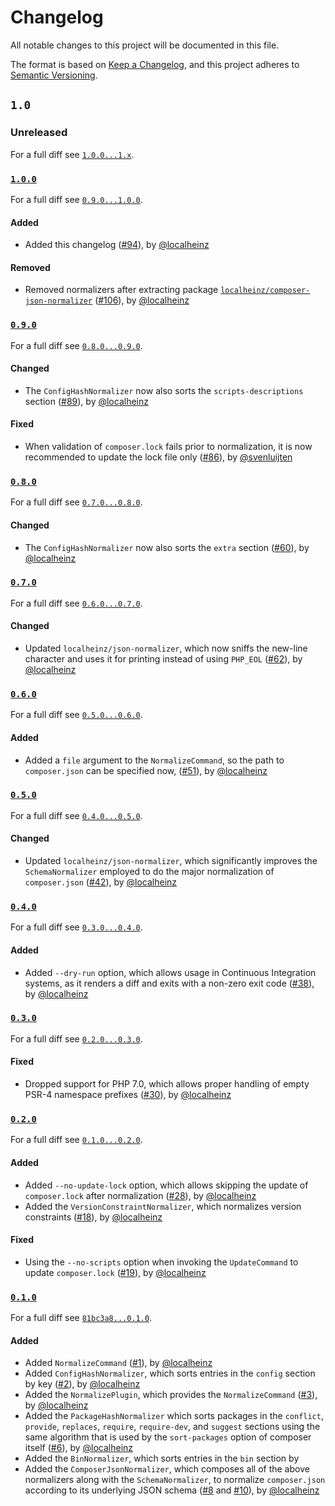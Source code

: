 # Changelog

All notable changes to this project will be documented in this file.

The format is based on [Keep a Changelog](https://keepachangelog.com/en/1.0.0/),
and this project adheres to [Semantic Versioning](https://semver.org/spec/v2.0.0.html).

## `1.0`

### Unreleased

For a full diff see [`1.0.0...1.x`](https://github.com/localheinz/composer-normalize/compare/1.0.0...1.x).

### [`1.0.0`](https://github.com/localheinz/composer-normalize/releases/tag/1.0.0)

For a full diff see [`0.9.0...1.0.0`](https://github.com/localheinz/composer-normalize/compare/0.9.0...1.0.0).

#### Added

* Added this changelog ([#94](https://github.com/localheinz/composer-normalize/pull/94)), by [@localheinz](https://github.com/localheinz)

#### Removed

* Removed normalizers after extracting package [`localheinz/composer-json-normalizer`](https://github.com/localheinz/composer-json-normalizer) ([#106](https://github.com/localheinz/composer-normalize/pull/106)), by [@localheinz](https://github.com/localheinz)

### [`0.9.0`](https://github.com/localheinz/composer-normalize/releases/tag/0.9.0)

For a full diff see [`0.8.0...0.9.0`](https://github.com/localheinz/composer-normalize/compare/0.8.0...0.9.0).

#### Changed

* The `ConfigHashNormalizer` now also sorts the `scripts-descriptions` section ([#89](https://github.com/localheinz/composer-normalize/pull/89)), by [@localheinz](https://github.com/localheinz)

#### Fixed

* When validation of `composer.lock` fails prior to normalization, it is
  now recommended to update the lock file only ([#86](https://github.com/localheinz/composer-normalize/pull/86)), by [@svenluijten](https://github.com/svenluijten)

### [`0.8.0`](https://github.com/localheinz/composer-normalize/releases/tag/0.8.0)

For a full diff see [`0.7.0...0.8.0`](https://github.com/localheinz/composer-normalize/compare/0.7.0...0.8.0).

#### Changed

* The `ConfigHashNormalizer` now also sorts the `extra` section ([#60](https://github.com/localheinz/composer-normalize/pull/60)), by [@localheinz](https://github.com/localheinz)

### [`0.7.0`](https://github.com/localheinz/composer-normalize/releases/tag/0.7.0)

For a full diff see [`0.6.0...0.7.0`](https://github.com/localheinz/composer-normalize/compare/0.6.0...0.7.0).

#### Changed

* Updated `localheinz/json-normalizer`, which now sniffs the new-line
  character and uses it for printing instead of using `PHP_EOL` ([#62](https://github.com/localheinz/composer-normalize/pull/62)), by [@localheinz](https://github.com/localheinz)

### [`0.6.0`](https://github.com/localheinz/composer-normalize/releases/tag/0.6.0)

For a full diff see [`0.5.0...0.6.0`](https://github.com/localheinz/composer-normalize/compare/0.5.0...0.6.0).

#### Added

* Added a `file` argument to the `NormalizeCommand`, so the path to
  `composer.json` can be specified now, ([#51](https://github.com/localheinz/composer-normalize/pull/51)), by [@localheinz](https://github.com/localheinz)

### [`0.5.0`](https://github.com/localheinz/composer-normalize/releases/tag/0.5.0)

For a full diff see [`0.4.0...0.5.0`](https://github.com/localheinz/composer-normalize/compare/0.4.0...0.5.0).

#### Changed

* Updated `localheinz/json-normalizer`, which significantly improves the
  `SchemaNormalizer` employed to do the major normalization of
  `composer.json` ([#42](https://github.com/localheinz/composer-normalize/pull/42)), by [@localheinz](https://github.com/localheinz)

### [`0.4.0`](https://github.com/localheinz/composer-normalize/releases/tag/0.4.0)

For a full diff see [`0.3.0...0.4.0`](https://github.com/localheinz/composer-normalize/compare/0.3.0...0.4.0).

#### Added

* Added `--dry-run` option, which allows usage in Continuous Integration
  systems, as it renders a diff and exits with a non-zero exit code
  ([#38](https://github.com/localheinz/composer-normalize/pull/38)), by [@localheinz](https://github.com/localheinz)

### [`0.3.0`](https://github.com/localheinz/composer-normalize/releases/tag/0.3.0)

For a full diff see [`0.2.0...0.3.0`](https://github.com/localheinz/composer-normalize/compare/0.2.0...0.3.0).

#### Fixed

* Dropped support for PHP 7.0, which allows proper handling of empty
  PSR-4 namespace prefixes ([#30](https://github.com/localheinz/composer-normalize/pull/30)), by [@localheinz](https://github.com/localheinz)

### [`0.2.0`](https://github.com/localheinz/composer-normalize/releases/tag/0.2.0)

For a full diff see [`0.1.0...0.2.0`](https://github.com/localheinz/composer-normalize/compare/0.1.0...0.2.0).

#### Added

* Added `--no-update-lock` option, which allows skipping the update of
  `composer.lock` after normalization ([#28](https://github.com/localheinz/composer-normalize/pull/28)), by [@localheinz](https://github.com/localheinz)
* Added the `VersionConstraintNormalizer`, which normalizes version
  constraints ([#18](https://github.com/localheinz/composer-normalize/pull/18)), by [@localheinz](https://github.com/localheinz)

#### Fixed

* Using the `--no-scripts` option when invoking the `UpdateCommand` to
  update `composer.lock` ([#19](https://github.com/localheinz/composer-normalize/pull/19)), by [@localheinz](https://github.com/localheinz)

### [`0.1.0`](https://github.com/localheinz/composer-normalize/releases/tag/0.1.0)

For a full diff see [`81bc3a8...0.1.0`](https://github.com/localheinz/composer-normalize/compare/81bc3a8...0.1.0).

#### Added

* Added `NormalizeCommand` ([#1](https://github.com/localheinz/composer-normalize/pull/1)), by [@localheinz](https://github.com/localheinz)
* Added `ConfigHashNormalizer`, which sorts entries in the `config`
  section by key ([#2](https://github.com/localheinz/composer-normalize/pull/2)), by [@localheinz](https://github.com/localheinz)
* Added the `NormalizePlugin`, which provides the `NormalizeCommand`
  ([#3](https://github.com/localheinz/composer-normalize/pull/3)), by [@localheinz](https://github.com/localheinz)
* Added the `PackageHashNormalizer` which sorts packages in the
  `conflict`, `provide`, `replaces`, `require`, `require-dev`, and `suggest` sections
  using the same algorithm that is used by the `sort-packages` option of
  composer itself ([#6](https://github.com/localheinz/composer-normalize/pull/6)), by [@localheinz](https://github.com/localheinz)
* Added the `BinNormalizer`, which sorts entries in the `bin` section by
* Added the `ComposerJsonNormalizer`, which composes all of the above
  normalizers along with the `SchemaNormalizer`, to normalize
  `composer.json` according to its underlying JSON schema ([#8](https://github.com/localheinz/composer-normalize/pull/8) and [#10](https://github.com/localheinz/composer-normalize/pull/10)), by [@localheinz](https://github.com/localheinz)
